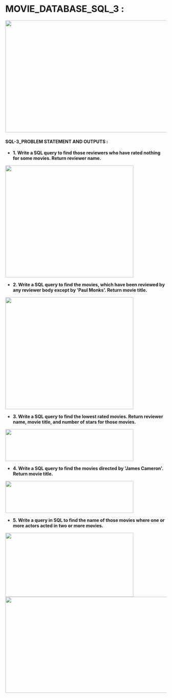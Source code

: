 # **MOVIE_DATABASE_SQL_3 :**
<image src = "https://user-images.githubusercontent.com/98200001/171444977-c9f50e1c-9d90-4a7f-b61f-74a71e8e1ab7.png" width = "700" height = "350">

#### **SQL-3_PROBLEM STATEMENT AND OUTPUTS :**

- **1. Write a SQL query to find those reviewers who have rated nothing for some movies. Return reviewer name.**  
<image src = "https://user-images.githubusercontent.com/98200001/171445723-623b4ff9-0244-4666-868f-7d3fe9597673.png" width = "400" height = "350">
  
- **2. Write a SQL query to find the movies, which have been reviewed by any reviewer body except by 'Paul Monks'. Return movie title.**
<image src = "https://user-images.githubusercontent.com/98200001/171446703-e0d3352d-3472-48d8-b468-471c9912ef22.png" width = "400" height = "350">

- **3. Write a SQL query to find the lowest rated movies. Return reviewer name, movie title, and number of stars for those movies.**
<image src = "https://user-images.githubusercontent.com/98200001/171447097-7efdafea-81cd-40f9-8f9f-df7d31f9821b.png" width = "400" height = "100">

- **4. Write a SQL query to find the movies directed by 'James Cameron'. Return movie title.**  
<image src = "https://user-images.githubusercontent.com/98200001/171448343-1f99b4a2-870e-4927-be9f-962f20d3fa26.png" width = "400" height = "100">

- **5. Write a query in SQL to find the name of those movies where one or more actors acted in two or more movies.**
<image src = "https://user-images.githubusercontent.com/98200001/171449052-17706b53-310b-4c57-9614-013bd31653f1.png" width = "400" height = "200">
  
  
  <image src = "https://user-images.githubusercontent.com/98200001/171449202-162610b6-a5ff-4d09-ac8e-c6d1d36074fc.png" width = "700" height = "300">
  
